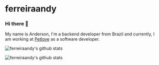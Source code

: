 # ferreiraandy

### Hi there 👋

My name is Anderson, I'm a backend developer from Brazil and currently, I am working at [Petlove](https://github.com/petlove) as a software developer.


![ferreiraandy's github stats](https://github-readme-stats.vercel.app/api/top-langs?username=ferreiraandy&hide=html&layout=compact&theme=onedark)

![ferreiraandy's github stats](https://github-readme-stats.vercel.app/api?username=ferreiraandy&show_icons=true&theme=onedark)
